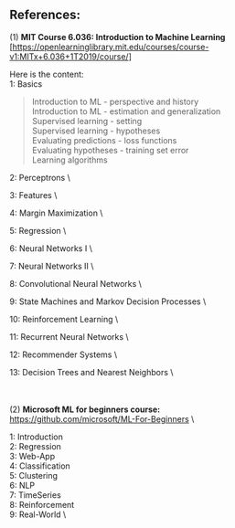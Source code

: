 ## References:
(1) __MIT Course 6.036: Introduction to Machine Learning__ \
[https://openlearninglibrary.mit.edu/courses/course-v1:MITx+6.036+1T2019/course/]

Here is the content: \
1: Basics 
>  Introduction to ML - perspective and history \
>  Introduction to ML - estimation and generalization \
  Supervised learning - setting \
  Supervised learning - hypotheses \
  Evaluating predictions - loss functions \
  Evaluating hypotheses - training set error \
  Learning algorithms 
 
2: Perceptrons \

3: Features \

4: Margin Maximization \

5: Regression \

6: Neural Networks I \

7: Neural Networks II \

8: Convolutional Neural Networks \

9: State Machines and Markov Decision Processes \

10: Reinforcement Learning \

11: Recurrent Neural Networks \

12: Recommender Systems \

13: Decision Trees and Nearest Neighbors \

 \
\
(2) __Microsoft ML for beginners course:__ \
https://github.com/microsoft/ML-For-Beginners \

1: Introduction \
2: Regression \
3: Web-App \
4: Classification \
5: Clustering \
6: NLP \
7: TimeSeries \
8: Reinforcement \
9: Real-World \

